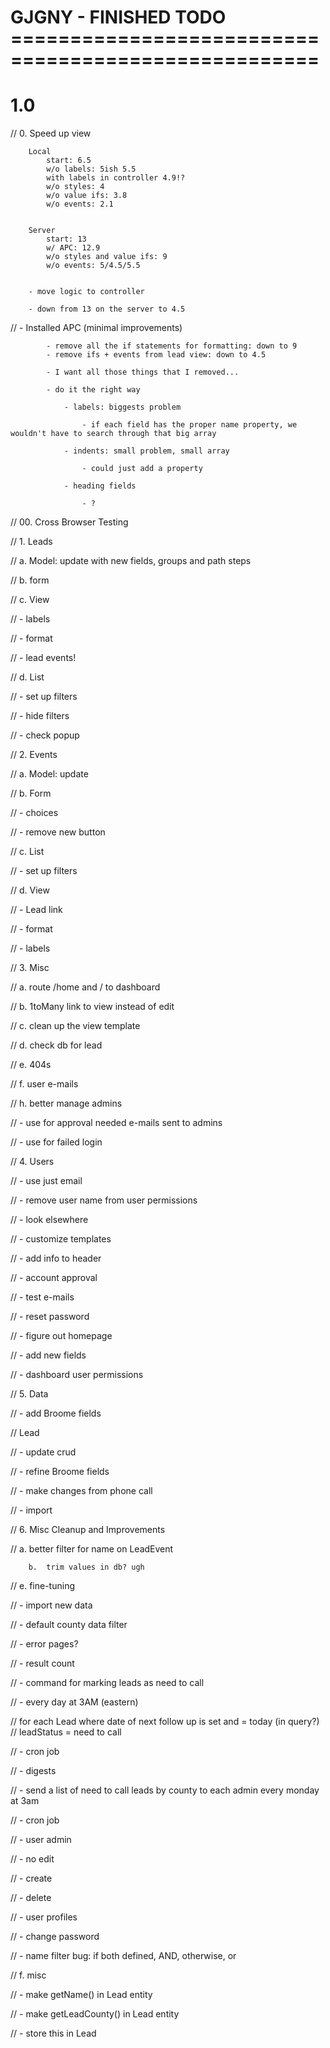 GJGNY - FINISHED TODO ====================================================
=================================================================


1.0
============================

//	0.	Speed up view

		Local
			start: 6.5
			w/o labels: 5ish 5.5
			with labels in controller 4.9!?
			w/o styles: 4
			w/o value ifs: 3.8
			w/o events: 2.1
			
			
		Server
			start: 13
			w/ APC: 12.9
			w/o styles and value ifs: 9
			w/o events: 5/4.5/5.5


		- move logic to controller
	
		- down from 13 on the server to 4.5
		
//			- Installed APC (minimal improvements)

			- remove all the if statements for formatting: down to 9
			- remove ifs + events from lead view: down to 4.5
			
			- I want all those things that I removed...
			
			- do it the right way
			
				- labels: biggests problem
			
					- if each field has the proper name property, we wouldn't have to search through that big array
	
				- indents: small problem, small array
				
					- could just add a property
					
				- heading fields
				
					- ?
				
//	00.	Cross Browser Testing
		
//	1.	Leads
	
//		a.	Model: update with new fields, groups and path steps
					
//		b.	form
		
//		c.	View
					
//			- labels
			
//			- format	
			
//			- lead events!
			
//		d.	List
					
//			- set up filters
								
//			- hide filters

//				- check popup
			
//	2.	Events

//		a. Model: update
		
//		b. Form
		
//			- choices
			
//			- remove new button
		
//		c. List
		
//			- set up filters
					
//		d. View
		
//			- Lead link
		
//			- format
			
//			- labels
		
//	3.	Misc
	
//		a.	route /home and / to dashboard 
		
//		b.	1toMany link to view instead of edit
		
//		c.	clean up the view template
		
//		d.	check db for lead
	
//		e.	404s
		
//		f.  user e-mails
				
//		h.	better manage admins
		
//			- use for approval needed e-mails sent to admins

//			- use for failed login
		
//	4.	Users

//		- use just email

//			- remove user name from user permissions
		
//			- look elsewhere
		
//		- customize templates
					
//		- add info to header
				
//		- account approval
			
//		- test e-mails
	
//			- reset password
	
//		- figure out homepage

//		- add new fields
		
//		- dashboard user permissions

//	5.	Data

//		- add Broome fields
		
//			Lead
	
//			- update crud

//		- refine Broome fields

//			- make changes from phone call
			
//		- import



//	6.	Misc Cleanup and Improvements
				
//		a.	better filter for name on LeadEvent
		
		b.	trim values in db? ugh
		
//		e.	fine-tuning
		
//			- import new data
			
//			- default county data filter
			
//			- error pages?
	
//			- result count
	
//			- command for marking leads as need to call
			
//				- every day at 3AM (eastern)
					
//					for each Lead where date of next follow up is set and = today (in query?)
//						leadStatus = need to call
							
						
//				- cron job
					
//			- digests
			
//				- send a list of need to call leads by county to each admin every monday at 3am

//				- cron job
				
//			- user admin
			
//				- no edit
	
//				- create
	
//				- delete

//			- user profiles

//				- change password
				
//			- name filter bug: if both defined, AND, otherwise, or	

//		f.	misc
		
//			- make getName() in Lead entity
			
//			- make getLeadCounty() in Lead entity
			
//				- store this in Lead	
